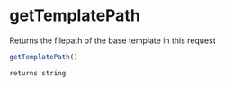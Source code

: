 # getTemplatePath

Returns the filepath of the base template in this request

```javascript
getTemplatePath()
```

```javascript
returns string
```
